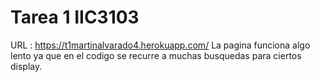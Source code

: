 # Tarea 1 IIC3103
URL : https://t1martinalvarado4.herokuapp.com/ 
La pagina funciona algo lento ya que en el codigo se recurre a muchas busquedas para ciertos display.
